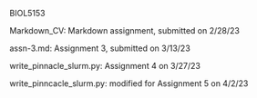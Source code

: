 BIOL5153

Markdown_CV: Markdown assignment, submitted on 2/28/23

assn-3.md: Assignment 3, submitted on 3/13/23

write_pinnacle_slurm.py: Assignment 4 on 3/27/23

write_pinncacle_slurm.py: modified for Assignment 5 on 4/2/23
